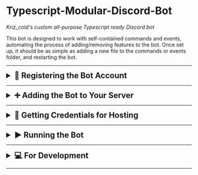 # Typescript-Modular-Discord-Bot

*Kriz_cold's custom all-purpose Typescript ready Discord bot*

This bot is designed to work with self-contained commands and events, automating the process of adding/removing features to the bot. Once set up, it should be as simple as adding a new file to the commands or events folder, and restarting the bot.

---

<details>
<summary style="font-weight: bold; font-size: 1.5em; cursor: pointer;">📒 Registering the Bot Account</summary>

*(If you already have a registered bot account, you can skip this)*

1.  **Create Application:** First, you need to create a new application in the Discord Developer Portal:
    * Make sure you are logged in to your Discord account on your browser.
    * Go to <https://discord.com/developers/applications> and click on "New Application".
    
    ![New Application](readmeAssets/img0.png)

2.  **Name Application:** Give your application (bot) a name, and click on "Create".

    ![Create Bot](readmeAssets/img1.png)

3.  **Bot Settings:** In the left menu, click on "Bot". Here you can set the bot's icon and username.

    ![Bot Tab](readmeAssets/img2.png)

4.  **Enable Intents:** Scroll down in the "Bot" section to "Privileged Gateway Intents". Enable the following options:
    * ✅ **Presence Intent**
    * ✅ **Server Members Intent**
    * ✅ **Message Content Intent**
    * Click **Save Changes**.
    *(These intents grant your bot necessary permissions to see user statuses, member lists, and message content, which are often required for common bot features.)*

</details>

---

<details>
<summary style="font-weight: bold; font-size: 1.5em; cursor: pointer;">➕ Adding the Bot to Your Server</summary>

1.  **URL Generator:** In the Discord Developer Portal, go to **OAuth2** → **URL Generator**.

    ![OAuth2](readmeAssets/img3.png)

2.  **Select Scopes:** Choose the following **Scopes**:
    * `bot` (Allows the application to join servers as a bot)
    * `applications.commands` (Allows the bot to register slash commands)
    > <span style="color:gray;">[ i ] *Other scopes for advanced features can be found in the documentation:* <https://discord.com/developers/docs/topics/oauth2#shared-resources-oauth2-scopes></span>

3.  **Set Permissions:** Scroll down and select **Bot permissions** based on what functionalities your bot will need. For testing or if unsure, you can select **Administrator**, but grant permissions carefully for production bots.

4.  **Invite:** Copy the generated URL at the bottom and paste it into your browser's address bar.

5.  **Authorize:** Select the server you want to add the bot to from the dropdown menu and click "Continue", then "Authorize". Complete any verification steps (like CAPTCHA).

</details>

---

<details>
<summary style="font-weight: bold; font-size: 1.5em; cursor: pointer;">🔑 Getting Credentials for Hosting</summary>

You will need the bot's **Discord Token**, **Client ID**, and your **Test Server (Guild) ID** to configure and run the bot.

**Client ID (Application ID):**

1.  In the Discord Developer Portal, go to the **OAuth2** → **General** tab.

    ![Bot Id](readmeAssets/img5.png)
2.  Copy the **APPLICATION ID** and save it securely.

    ![Bot Id 2](readmeAssets/img6.png)

**Discord Token:**

1.  In the Discord Developer Portal, go to the **Bot** tab.

    ![Bot Tab](readmeAssets/img2.png)
2.  Under the bot's username, find the "Token" section. Click **Reset Token**. Confirm the action.

    ![Bot Token](readmeAssets/img4.png)
3.  **Immediately copy the new token and save it securely.** You will not be able to see it again after closing the window. **Never share this token publicly.**

**Guild ID (Test Server ID):**

1.  **Enable Developer Mode:** In your Discord client (desktop or web), go to User Settings → Advanced → Enable **Developer Mode**.

    ![Dev Mode](readmeAssets/img7.png)
2.  **Copy Server ID:** Go to the server you want to use for testing. Right-click on the server's icon or name in the server list on the left and click **Copy Server ID**.

    ![Guild Id](readmeAssets/img8.png)

### Hosting Options

#### Host Using Yundera

> [ ! ] Work in progress - Instructions needed.
> * You will need the **Client ID**, **Discord Token**, and **Test Guild ID** obtained above.

#### Self-Hosting

> [ ! ] To Do - Detailed steps for different environments (e.g., Docker, PM2, systemd) needed.

* **Environment Variables:** Create a `.env` file in the root folder of the project. Add your credentials like this:
    ```env
    # .env file
    DISCORD_TOKEN=YOUR_DISCORD_BOT_TOKEN_HERE
    GUILD_ID=YOUR_TEST_SERVER_ID_HERE
    CLIENT_ID=YOUR_BOT_APPLICATION_ID_HERE
    # Optional: Add developer IDs separated by commas
    # DEVS=YOUR_USER_ID,ANOTHER_USER_ID
    ```
* Replace the placeholder values with the actual credentials you copied earlier.

</details>

---

<details>
<summary style="font-weight: bold; font-size: 1.5em; cursor: pointer;">▶️ Running the Bot</summary>

#### Using Yundera

> [ ! ] Work in progress - Instructions needed.

#### Self-Hosting (Development)

> [ ! ] To Do - Instructions for production running needed.

1.  **Node.js:** Ensure you have Node.js installed (LTS version recommended). Download from <https://nodejs.org/>.
2.  **Install Dependencies:** Open a terminal or command prompt in the project's root folder and run:
    ```bash
    npm install
    ```
3.  **Create `.env` File:** Make sure you have created the `.env` file with your credentials as described in the "For Hosting" section.
4.  **Run in Development Mode:** Start the bot using nodemon for automatic restarts on code changes:
    ```bash
    npm run dev
    ```
    *(This uses `ts-node` to run TypeScript directly.)*
5.  **Build and Run (Production-like):** To compile TypeScript and run the JavaScript output:
    ```bash
    npm run build
    npm run start
    ```

</details>

---

<details>
<summary style="font-weight: bold; font-size: 1.5em; cursor: pointer;">💻 For Development</summary>

### Project Structure & Flow

*(You can Click on the file paths to navigate directly to the files.)*

1.  **Entry Point:** The bot starts execution with [`src/index.ts`](./src/index.ts).
2.  **Initialization:** This file primarily imports and runs [`src/initializers/clientInitializer.ts`](./src/initializers/clientInitializer.ts).
3.  **Client Setup:** `clientInitializer.ts` creates the Discord `Client` instance, dynamically determines required `GatewayIntentBits` by scanning command and event files, registers event handlers, and logs the bot in.
4.  **Event Handling:** The `registerEvents` function in `clientInitializer.ts` scans the [`src/events`](./src/events) directory. For each sub-folder (e.g., `ready`, `interactionCreate`), it registers listeners. The **folder name** dictates the event being listened to (e.g., files in `src/events/messageCreate/` run on the `messageCreate` event). Files within an event folder are executed in alphabetical order.
5.  **Command Registration:** The `ready` event triggers [`src/initializers/registerCommands.ts`](./src/initializers/registerCommands.ts) (ensured by `clientInitializer.ts`). This script scans the [`src/commands`](./src/commands) directory, compares local command definitions with those registered on Discord (globally or on the test guild), and creates, updates, or deletes commands as necessary via the Discord API.
6.  **Command Execution:** When a user uses a command, the `interactionCreate` event fires. [`src/events/interactionCreate/handleCommands.ts`](./src/events/interactionCreate/handleCommands.ts) receives the interaction, finds the corresponding local command object (based on the command name), performs checks (like `devOnly`, `testOnly`, permissions), and executes the command's `callback` function.

### Adding New Commands (Custom Format)

This bot uses a modular system where command logic is self-contained in files within the [`src/commands`](./src/commands) directory (subfolders are for organization only).

1.  **Create File:** Create a new `.ts` file inside a subfolder of `src/commands/` (e.g., `src/commands/utility/myCommand.ts`).
2.  **Define Command Object:** Use the following structure (you can use [`src/commands/misc/ping.ts`](./src/commands/misc/ping.ts) as a template):

    ```typescript
    import { Client, CommandInteraction, GatewayIntentBits } from 'discord.js';

    export = {
      name: 'ping',                  // Required. The name of the command (/ping)
      description: 'Pong!',          // Required. The description of the command
      permissionsRequired: [],       // Recommended. Specific permissions required to use the command
      devOnly: false,                // Optional. If true, only the bot owner can use the command
      testOnly: true,                // Optional. If true, the command will only be available in the test server
      options: [],                   // Optional. Command options (subcommands, choices, etc.)
      requiredIntents: [             // Highly recommended. Intents required for the command to work
        GatewayIntentBits.Guilds, 
        GatewayIntentBits.MessageContent
      ],


      /*
        Your command initialization code here
        This will run when the bot starts
      */

      const message = "Pong!";

      callback: (client, interaction) => {

        /*
          Your command code here
          This will run when the command is called
        */

        const fullMessage = `${message} ${client.ws.ping}ms.`;
        interaction.reply(fullMessage);
      },
    };

    export = pingCommand;
    ```

3.  **Restart Bot:** The command will be automatically registered or updated the next time the bot starts (when `registerCommands.ts` runs).

### Adding New Commands (Raw Format)

> [ ! ] To Do - Implement the logic in `registerCommands.ts` to detect and handle raw command definitions.

* **(Planned):** For advanced use or compatibility, you will be able to define a command by exporting an object that directly matches the [Discord API's Application Command structure](https://discord.com/developers/docs/interactions/application-commands#application-command-object-application-command-structure).
* **(Planned):** These files **must not** export a `callback` function. The registration script will detect the absence of `callback` and treat the exported object as a raw definition.
* **(Planned):** You will still be able to add `testOnly: true` to register the raw command to the test guild. The script will handle prefixing the description if needed.
* **(Planned):** You will need a separate event handler (likely in `src/events/interactionCreate/`) to manually handle interactions for commands registered this way, as they won't have the automatic `callback` execution.

### Adding New Events

> [ ! ] To Do - Provide detailed steps and examples. Explain how the `clientInitializer.ts` registers events based on folder names.

* Create a subfolder inside [`src/events`](./src/events) named after the [Discord.js Client event](https://discord.js.org/docs/packages/discord.js/main/Client:Class#events) you want to listen for (e.g., `messageCreate`, `guildMemberAdd`).
* Create a `.ts` file inside that folder (e.g., `src/events/messageCreate/logMessages.ts`).
* Export a default async function that accepts `client` and the event arguments.

    ```typescript
    import { Client, Message } from 'discord.js';

    export default async (client: Client, message: Message) => {
      // Code to run when the event occurs
      if (message.author.bot) return;
      console.log(`Message from ${message.author.tag}: ${message.content}`);
    };
    ```
* *(Planned: Explain how to handle raw event listeners if that feature is added).*

### Exporting Context

If you need to provide the bot's code context to an AI or for review, you can use the built-in export script:

* **Basic Context (Core files + Root files):**
    ```bash
    npm run exportContext
    ```
* **Full Context (Including all Commands and Events):**
    ```bash
    npm run exportContext --all
    ```
* This will generate a file named `contextExport.txt` in the project's root directory containing the formatted content of the selected project files.

</details>

---
